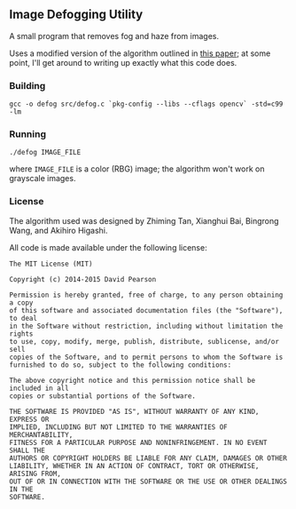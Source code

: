 ## Image Defogging Utility ##

A small program that removes fog and haze from images.

Uses a modified version of the algorithm outlined in [this paper](http://www.fujitsu.com/downloads/MAG/vol50-1/paper10.pdf); at some point, I'll get around to writing up exactly what this code does.

### Building ###

	gcc -o defog src/defog.c `pkg-config --libs --cflags opencv` -std=c99 -lm

### Running ###

	./defog IMAGE_FILE

where `IMAGE_FILE` is a color (RBG) image; the algorithm won't work on grayscale images.

### License ###

The algorithm used was designed by Zhiming Tan, Xianghui Bai, Bingrong Wang, and Akihiro Higashi.

All code is made available under the following license:

	The MIT License (MIT)

	Copyright (c) 2014-2015 David Pearson

	Permission is hereby granted, free of charge, to any person obtaining a copy
	of this software and associated documentation files (the "Software"), to deal
	in the Software without restriction, including without limitation the rights
	to use, copy, modify, merge, publish, distribute, sublicense, and/or sell
	copies of the Software, and to permit persons to whom the Software is
	furnished to do so, subject to the following conditions:

	The above copyright notice and this permission notice shall be included in all
	copies or substantial portions of the Software.

	THE SOFTWARE IS PROVIDED "AS IS", WITHOUT WARRANTY OF ANY KIND, EXPRESS OR
	IMPLIED, INCLUDING BUT NOT LIMITED TO THE WARRANTIES OF MERCHANTABILITY,
	FITNESS FOR A PARTICULAR PURPOSE AND NONINFRINGEMENT. IN NO EVENT SHALL THE
	AUTHORS OR COPYRIGHT HOLDERS BE LIABLE FOR ANY CLAIM, DAMAGES OR OTHER
	LIABILITY, WHETHER IN AN ACTION OF CONTRACT, TORT OR OTHERWISE, ARISING FROM,
	OUT OF OR IN CONNECTION WITH THE SOFTWARE OR THE USE OR OTHER DEALINGS IN THE
	SOFTWARE.